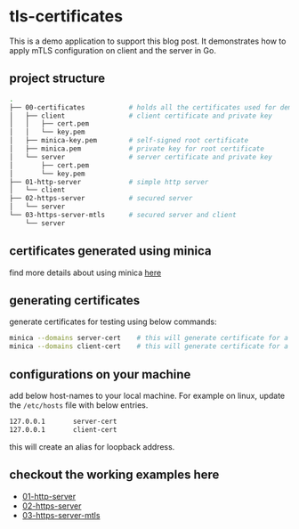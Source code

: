# tls-certificates

This is a demo application to support this blog post. It demonstrates how to apply mTLS configuration on client and the server in Go.

## project structure
```bash
.
├── 00-certificates           # holds all the certificates used for demonstration
│   ├── client                # client certificate and private key
│   │   ├── cert.pem
│   │   └── key.pem
│   ├── minica-key.pem        # self-signed root certificate  
│   ├── minica.pem            # private key for root certificate
│   └── server                # server certificate and private key
│       ├── cert.pem
│       └── key.pem
├── 01-http-server            # simple http server
│   └── client
├── 02-https-server           # secured server
│   └── server
└── 03-https-server-mtls      # secured server and client
    └── server
```
## certificates generated using minica

find more details about using minica [here](https://github.com/jsha/minica)

## generating certificates

generate certificates for testing using below commands:
```bash
minica --domains server-cert    # this will generate certificate for a domain "server-cert"
minica --domains client-cert    # this will generate certificate for a domain "client-cert"
```

## configurations on your machine

add below host-names to your local machine. For example on linux, update the `/etc/hosts` file with below entries.
```bash
127.0.0.1       server-cert
127.0.0.1       client-cert
```
this will create an alias for loopback address. 

## checkout the working examples here

- [01-http-server](01-http-server/readme.md)
- [02-https-server](02-https-server/readme.md)
- [03-https-server-mtls](03-https-server-mtls/readme.md)